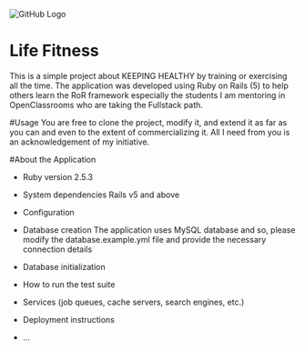 ![GitHub Logo](/chain/images/git-images/life-fitness-home.png)

# Life Fitness

This is a simple project about KEEPING HEALTHY by training or exercising all the time. The application was developed using Ruby on Rails (5) to help others learn the RoR framework especially the students I am mentoring in OpenClassrooms who are taking the Fullstack path.

#Usage
You are free to clone the project, modify it, and extend it as far as you can and even to the extent of commercializing it. All I need from you is an acknowledgement of my initiative.


#About the Application
* Ruby version
    2.5.3
* System dependencies
    Rails v5 and above
* Configuration
    
* Database creation
    The application uses MySQL database and so, please modify the database.example.yml file and provide the necessary connection details
* Database initialization

* How to run the test suite

* Services (job queues, cache servers, search engines, etc.)

* Deployment instructions

* ...
